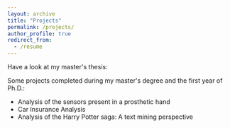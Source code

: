 ```yaml
---
layout: archive
title: "Projects"
permalink: /projects/
author_profile: true
redirect_from:
  - /resume
---
```

Have a look at my master's thesis:


Some projects completed during my master's degree and the first year of Ph.D.:
- Analysis of the sensors present in a prosthetic hand
- Car Insurance Analysis
- Analysis of the Harry Potter saga: A text mining perspective
